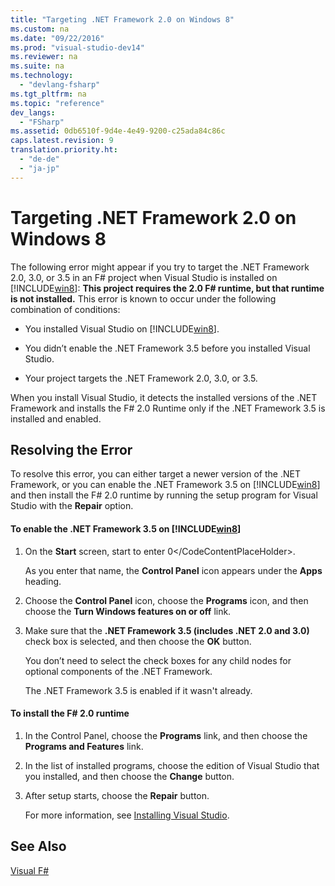 ```yaml
---
title: "Targeting .NET Framework 2.0 on Windows 8"
ms.custom: na
ms.date: "09/22/2016"
ms.prod: "visual-studio-dev14"
ms.reviewer: na
ms.suite: na
ms.technology: 
  - "devlang-fsharp"
ms.tgt_pltfrm: na
ms.topic: "reference"
dev_langs: 
  - "FSharp"
ms.assetid: 0db6510f-9d4e-4e49-9200-c25ada84c86c
caps.latest.revision: 9
translation.priority.ht: 
  - "de-de"
  - "ja-jp"
---
```

# Targeting .NET Framework 2.0 on Windows 8
The following error might appear if you try to target the .NET Framework 2.0, 3.0, or 3.5 in an F# project when Visual Studio is installed on [!INCLUDE[win8](../vs140/includes/win8_md.md)]: **This project requires the 2.0 F# runtime, but that runtime is not installed.** This error is known to occur under the following combination of conditions:  
  
-   You installed Visual Studio on [!INCLUDE[win8](../vs140/includes/win8_md.md)].  
  
-   You didn’t enable the .NET Framework 3.5 before you installed Visual Studio.  
  
-   Your project targets the .NET Framework 2.0, 3.0, or 3.5.  
  
 When you install Visual Studio, it detects the installed versions of the .NET Framework and installs the F# 2.0 Runtime only if the .NET Framework 3.5 is installed and enabled.  
  
## Resolving the Error  
 To resolve this error, you can either target a newer version of the .NET Framework, or you can enable the .NET Framework 3.5 on [!INCLUDE[win8](../vs140/includes/win8_md.md)] and then install the F# 2.0 runtime by running the setup program for Visual Studio with the **Repair** option.  
  
#### To enable the .NET Framework 3.5 on [!INCLUDE[win8](../vs140/includes/win8_md.md)]  
  
1.  On the **Start** screen, start to enter <CodeContentPlaceHolder>0\</CodeContentPlaceHolder>.  
  
     As you enter that name, the **Control Panel** icon appears under the **Apps** heading.  
  
2.  Choose the **Control Panel** icon, choose the **Programs** icon, and then choose the **Turn Windows features on or off** link.  
  
3.  Make sure that the **.NET Framework 3.5 (includes .NET 2.0 and 3.0)** check box is selected, and then choose the **OK** button.  
  
     You don’t need to select the check boxes for any child nodes for optional components of the .NET Framework.  
  
     The .NET Framework 3.5 is enabled if it wasn't already.  
  
#### To install the F# 2.0 runtime  
  
1.  In the Control Panel, choose the **Programs** link, and then choose the **Programs and Features** link.  
  
2.  In the list of installed programs, choose the edition of Visual Studio that you installed, and then choose the **Change** button.  
  
3.  After setup starts, choose the **Repair** button.  
  
     For more information, see [Installing Visual Studio](../vs140/installing-visual-studio-2015.md).  
  
## See Also  
 [Visual F#](../vs140/visual-fsharp.md)